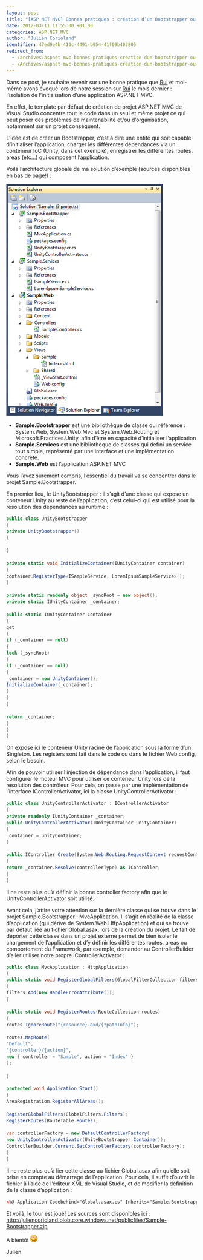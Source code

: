```yaml
---
layout: post
title: "[ASP.NET MVC] Bonnes pratiques : création d’un Bootstrapper ou comment isoler l’initialisation d’une application"
date: 2012-03-11 11:55:00 +01:00
categories: ASP.NET MVC
author: "Julien Corioland"
identifier: 47ed9e4b-410c-4491-b954-41f09b403805
redirect_from:
  - /archives/aspnet-mvc-bonnes-pratiques-creation-dun-bootstrapper-ou-comment-isoler-linitialisation-dune-application
  - /Archives/aspnet-mvc-bonnes-pratiques-creation-dun-bootstrapper-ou-comment-isoler-linitialisation-dune-application
---
```


Dans ce post, je souhaite revenir sur une bonne pratique que [Rui](http://rui.fr) et moi-même avons évoqué lors de notre session sur [Rui](http://rui.fr) le mois dernier : l’isolation de l’initialisation d’une application ASP.NET MVC.

En effet, le template par défaut de création de projet ASP.NET MVC de Visual Studio concentre tout le code dans un seul et même projet ce qui peut poser des problèmes de maintenabilité et/ou d’organisation, notamment sur un projet conséquent.

L’idée est de créer un Bootstrapper, c’est à dire une entité qui soit capable d’initialiser l’application, charger les différentes dépendances via un conteneur IoC (Unity, dans cet exemple), enregistrer les différentes routes, areas (etc…) qui composent l’application.

Voilà l’architecture globale de ma solution d’exemple (sources disponibles en bas de page!) :

![image](/images/aspnet-mvc-bonnes-pratiques-creation-dun-bootstrapper-ou-comment-isoler-linitialisation-dune-application/8f8cbfc8-1515-48ef-a563-71eb36cb012b.jpg)

- **Sample.Bootstrapper** est une bibliothèque de classe qui référence : System.Web, System.Web.Mvc et System.Web.Routing et Microsoft.Practices.Unity, afin d’être en capacité d’initialiser l’application
- **Sample.Services** est une bibliothèque de classes qui défini un service tout simple, représenté par une interface et une implémentation concrète.
- **Sample.Web** est l’application ASP.NET MVC

Vous l’avez surement compris, l’essentiel du travail va se concentrer dans le projet Sample.Bootstrapper.

En premier lieu, le UnityBootstrapper : il s’agit d’une classe qui expose un conteneur Unity au reste de l’application, c’est celui-ci qui est utilisé pour la résolution des dépendances au runtime :

```csharp
public class UnityBootstrapper
{
private UnityBootstrapper()
{

}

private static void InitializeContainer(IUnityContainer container)
{
container.RegisterType<ISampleService, LoremIpsumSampleService>();
}

private static readonly object _syncRoot = new object();
private static IUnityContainer _container;

public static IUnityContainer Container
{
get
{
if (_container == null)
{
lock (_syncRoot)
{
if (_container == null)
{
_container = new UnityContainer();
InitializeContainer(_container);
}
}
}

return _container;
}
}
}
```

On expose ici le conteneur Unity racine de l’application sous la forme d’un Singleton. Les registers sont fait dans le code ou dans le fichier Web.config, selon le besoin.

Afin de pouvoir utiliser l’injection de dépendance dans l’application, il faut configurer le moteur MVC pour utiliser ce conteneur Unity lors de la résolution des contrôleur. Pour cela, on passe par une implémentation de l’interface IControllerActivator, ici la classe UnityControllerActivator :

```csharp
public class UnityControllerActivator : IControllerActivator
{
private readonly IUnityContainer _container;
public UnityControllerActivator(IUnityContainer unityContainer)
{
_container = unityContainer;
}

public IController Create(System.Web.Routing.RequestContext requestContext, Type controllerType)
{
return _container.Resolve(controllerType) as IController;
}
}
```

Il ne reste plus qu’à définir la bonne controller factory afin que le UnityControllerActivator soit utilisé.

Avant cela, j’attire votre attention sur la dernière classe qui se trouve dans le projet Sample.Bootstrapper : MvcApplication. Il s’agit en réalité de la classe d’application (qui dérive de System.Web.HttpApplication) et qui se trouve par défaut liée au fichier Global.asax, lors de la création du projet. Le fait de déporter cette classe dans un projet externe permet de bien isoler le chargement de l’application et d’y définir les différentes routes, areas ou comportement du Framework, par exemple, demander au ControllerBuilder d’aller utiliser notre propre IControllerActivator :

```csharp
public class MvcApplication : HttpApplication
{
public static void RegisterGlobalFilters(GlobalFilterCollection filters)
{
filters.Add(new HandleErrorAttribute());
}

public static void RegisterRoutes(RouteCollection routes)
{
routes.IgnoreRoute("{resource}.axd/{*pathInfo}");

routes.MapRoute(
"Default",
"{controller}/{action}",
new { controller = "Sample", action = "Index" }
);

}

protected void Application_Start()
{
AreaRegistration.RegisterAllAreas();

RegisterGlobalFilters(GlobalFilters.Filters);
RegisterRoutes(RouteTable.Routes);

var controllerFactory = new DefaultControllerFactory(
new UnityControllerActivator(UnityBootstrapper.Container));
ControllerBuilder.Current.SetControllerFactory(controllerFactory);
}
}
```

Il ne reste plus qu’à lier cette classe au fichier Global.asax afin qu’elle soit prise en compte au démarrage de l’application. Pour cela, il suffit d’ouvrir le fichier à l’aide de l’éditeur XML de Visual Studio, et de modifier la définition de la classe d’application :

```xml
<%@ Application Codebehind="Global.asax.cs" Inherits="Sample.Bootstrapper.MvcApplication" Language="C#" %>
```

Et voilà, le tour est joué! Les sources sont disponibles ici : <a title="http://juliencorioland.blob.core.windows.net/publicfiles/Sample-Bootstrapper.zip" href="http://juliencorioland.blob.core.windows.net/publicfiles/Sample-Bootstrapper.zip">http://juliencorioland.blob.core.windows.net/publicfiles/Sample-Bootstrapper.zip</a>

A bientôt ![image](/images/aspnet-mvc-bonnes-pratiques-creation-dun-bootstrapper-ou-comment-isoler-linitialisation-dune-application/42bbc110-92e7-44cc-8552-595c4ba6161f.jpg)

Julien


